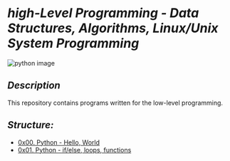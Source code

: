 # *high-Level Programming - Data Structures, Algorithms, Linux/Unix System Programming*

![python image](https://www.analyticsinsight.net/wp-content/uploads/2020/06/Python1.png)

## *Description*
This repository contains programs written for the low-level programming.

## *Structure:*

- [0x00. Python - Hello, World](0x00-python-hello_world)
- [0x01. Python - if/else, loops, functions](0x01-python-if_else_loops_functions)
